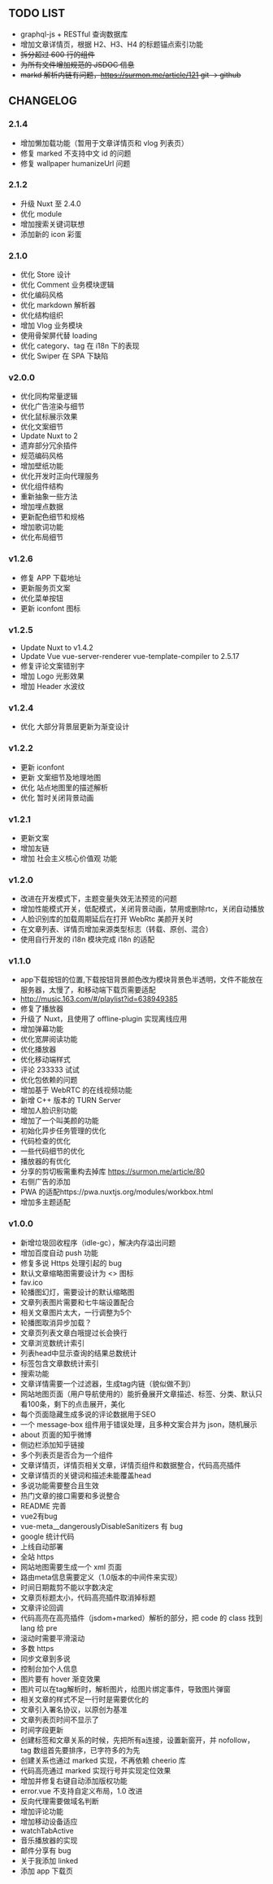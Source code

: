 
## TODO LIST
- graphql-js + RESTful 查询数据库
- 增加文章详情页，根据 H2、H3、H4 的标题锚点索引功能
- ~~拆分超过 600 行的组件~~
- ~~为所有文件增加规范的 JSDOC 信息~~
- ~~markd 解析内链有问题，https://surmon.me/article/121 git -> github~~

## CHANGELOG

### 2.1.4

- 增加懒加载功能（暂用于文章详情页和 vlog 列表页）
- 修复 marked 不支持中文 id 的问题
- 修复 wallpaper humanizeUrl 问题

### 2.1.2

- 升级 Nuxt 至 2.4.0
- 优化 module
- 增加搜索关键词联想
- 添加新的 icon 彩蛋

### 2.1.0

- 优化 Store 设计
- 优化 Comment 业务模块逻辑
- 优化编码风格
- 优化 markdown 解析器
- 优化结构组织
- 增加 Vlog 业务模块
- 使用骨架屏代替 loading
- 优化 category、tag 在 i18n 下的表现
- 优化 Swiper 在 SPA 下缺陷

### v2.0.0

- 优化同构常量逻辑
- 优化广告渲染与细节
- 优化鼠标展示效果
- 优化文案细节
- Update Nuxt to 2
- 遗弃部分冗余插件
- 规范编码风格
- 增加壁纸功能
- 优化开发时正向代理服务
- 优化组件结构
- 重新抽象一些方法
- 增加埋点数据
- 更新配色细节和规格
- 增加歌词功能
- 优化布局细节

### v1.2.6
- 修复 APP 下载地址
- 更新服务页文案
- 优化菜单按钮
- 更新 iconfont 图标

### v1.2.5
- Update Nuxt to v1.4.2
- Update Vue vue-server-renderer vue-template-compiler to 2.5.17
- 修复评论文案错别字
- 增加 Logo 光影效果
- 增加 Header 水波纹

### v1.2.4
- 优化 大部分背景层更新为渐变设计

### v1.2.2
- 更新 iconfont
- 更新 文案细节及地理地图
- 优化 站点地图里的描述解析
- 优化 暂时关闭背景动画

### v1.2.1

- 更新文案
- 增加友链
- 增加 社会主义核心价值观 功能

### v1.2.0
- 改进在开发模式下，主题变量失效无法预览的问题
- 增加性能模式开关，低配模式，关闭背景动画，禁用或删除rtc，关闭自动播放
- 人脸识别库的加载周期延后在打开 WebRtc 美颜开关时
- 在文章列表、详情页增加来源类型标志（转载、原创、混合）
- 使用自行开发的 i18n 模块完成 i18n 的适配

### v1.1.0

- app下载按钮的位置,下载按钮背景颜色改为模块背景色半透明，文件不能放在服务器，太慢了，和移动端下载页需要适配
- http://music.163.com/#/playlist?id=638949385
- 修复了播放器
- 升级了 Nuxt，且使用了 offline-plugin 实现离线应用
- 增加弹幕功能
- 优化宽屏阅读功能
- 优化播放器
- 优化移动端样式
- 评论 233333 试试
- 优化包依赖的问题
- 增加基于 WebRTC 的在线视频功能
- 新增 C++ 版本的 TURN Server
- 增加人脸识别功能
- 增加了一个叫美颜的功能
- 初始化异步任务管理的优化
- 代码检查的优化
- 一些代码细节的优化
- 播放器的有优化
- 分享的剪切板需重构去掉库 https://surmon.me/article/80
- 右侧广告的添加
- PWA 的适配https://pwa.nuxtjs.org/modules/workbox.html
- 增加多主题适配

### v1.0.0

- 新增垃圾回收程序（idle-gc），解决内存溢出问题
- 增加百度自动 push 功能
- 修复多说 Https  处理引起的 bug
- 默认文章缩略图需要设计为 <> 图标
- fav.ico
- 轮播图幻灯，需要设计的默认缩略图
- 文章列表图片需要和七牛端设置配合
- 相关文章图片太大，一行调整为5个
- 轮播图取消异步加载？
- 文章页列表文章白哦提过长会换行
- 文章浏览数统计索引
- 列表head中显示查询的结果总数统计
- 标签包含文章数统计索引
- 搜索功能
- 文章详情需要一个过滤器，生成tag内链（貌似做不到）
- 网站地图页面（用户导航使用的）能折叠展开文章描述、标签、分类、默认只看100条，剩下的点击展开，美化
- 每个页面隐藏生成多说的评论数据用于SEO
- 一个 message-box 组件用于错误处理，且多种文案合并为 json，随机展示
- about 页面的知乎微博
- 侧边栏添加知乎链接
- 多个列表页是否合为一个组件
- 文章详情页，详情页相关文章，详情页组件和数据整合，代码高亮插件
- 文章详情页的关键词和描述未能覆盖head
- 多说功能需要整合且生效
- 热门文章的接口需要和多说整合
- README 完善
- vue2有bug
- vue-meta__dangerouslyDisableSanitizers 有 bug
- google 统计代码
- 上线自动部署
- 全站 https
- 网站地图需要生成一个 xml 页面
- 路由meta信息需要定义（1.0版本的中间件来实现）
- 时间日期裁剪不能以字数决定
- 文章页标题太小，代码高亮插件取消掉标题
- 文章评论回调
- 代码高亮在高亮插件（jsdom+marked）解析的部分，把 code 的 class 找到 lang 给 pre
- 滚动时需要平滑滚动
- 多数 https
- 同步文章到多说
- 控制台加个人信息
- 图片要有 hover 渐变效果
- 图片可以在tag解析时，解析图片，给图片绑定事件，导致图片弹窗
- 相关文章的样式不足一行时是需要优化的
- 文章引入署名协议，以原创为基准
- 文章列表页时间不显示了
- 时间字段更新
- 创建标签和文章关系的时候，先把所有a连接，设置新窗开，并 nofollow，tag 数组首先要排序，已字符多的为先
- 创建关系也通过 marked 实现，不再依赖 cheerio 库
- 代码高亮通过 marked 实现行号并实现定位效果
- 增加并修复右键自动添加版权功能
- error.vue 不支持自定义布局，1.0 改进
- 反向代理需要做域名判断
- 增加评论功能
- 增加移动设备适应
- watchTabActive
- 音乐播放器的实现
- 邮件分享有 bug
- 关于我添加 linked
- 添加 app 下载页
